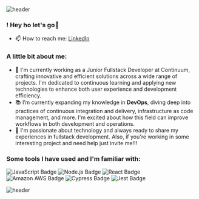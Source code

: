 ![header](https://capsule-render.vercel.app/api?type=waving&color=gradient&text=Hi%20there!&height=100&section=header&fontColor=d6ace6)
### ! Hey ho let's go🌟
- 📫 How to reach me: [LinkedIn](https://www.linkedin.com/in/arturo-flores-silva-7bb448225/)
### A little bit about me:
- 🔭 I'm currently working as a Junior Fullstack Developer at Continuum, crafting innovative and efficient solutions across a wide range of projects. I'm dedicated to continuous learning and applying new technologies to enhance both user experience and development efficiency.
- 📚 I’m currently expanding my knowledge in **DevOps**, diving deep into practices of continuous integration and delivery, infrastructure as code management, and more. I'm excited about how this field can improve workflows in both development and operations.
- 💬 I'm passionate about technology and always ready to share my experiences in fullstack development. Also, if you're working in some interesting project and need help just invite me!!!

### Some tools I have used and I'm familiar with:

![JavaScript Badge](https://img.shields.io/badge/JavaScript-F7DF1E?logo=javascript&logoColor=000&style=for-the-badge)
![Node.js Badge](https://img.shields.io/badge/Node.js-393?logo=nodedotjs&logoColor=fff&style=for-the-badge)
![React Badge](https://img.shields.io/badge/React-61DAFB?logo=react&logoColor=000&style=for-the-badge)
![Amazon AWS Badge](https://img.shields.io/badge/Amazon%20AWS-232F3E?logo=amazonaws&logoColor=fff&style=for-the-badge)
![Cypress Badge](https://img.shields.io/badge/Cypress-69D3A7?logo=cypress&logoColor=fff&style=for-the-badge)
![Jest Badge](https://img.shields.io/badge/Jest-C21325?logo=jest&logoColor=fff&style=for-the-badge)

![header](https://capsule-render.vercel.app/api?type=waving&color=gradient&height=100&section=footer)
